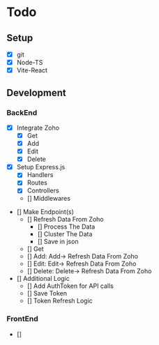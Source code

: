 # Todo

## Setup

- [X] git
- [X] Node-TS
- [X] Vite-React

## Development

### BackEnd

- [X] Integrate Zoho
  - [X] Get
  - [X] Add
  - [X] Edit
  - [X] Delete
- [X] Setup Express.js
  - [X] Handlers
  - [X] Routes
  - [X] Controllers
  - [] Middlewares
- [] Make Endpoint(s)
  - [] Refresh Data From Zoho
    - [] Process The Data
    - [] Cluster The Data
    - [] Save in json
  - [] Get
  - [] Add: Add-> Refresh Data From Zoho
  - [] Edit: Edit-> Refresh Data From Zoho
  - [] Delete: Delete-> Refresh Data From Zoho
- [] Additional Logic
  - [] Add AuthToken for API calls
  - [] Save Token
  - [] Token Refresh Logic

### FrontEnd

- []
